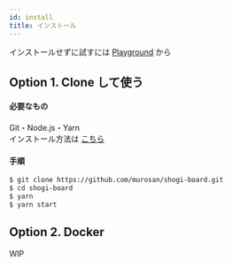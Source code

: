 ```yaml
---
id: install
title: インストール
---
```


インストールせずに試すには [Playground](/shogi-board/playground/index.html) から

## Option 1. Clone して使う

#### 必要なもの

Git・Node.js・Yarn  
インストール方法は [こちら](preinstall.md)

#### 手順

```sh
$ git clone https://github.com/murosan/shogi-board.git
$ cd shogi-board
$ yarn
$ yarn start
```

## Option 2. Docker

WIP
